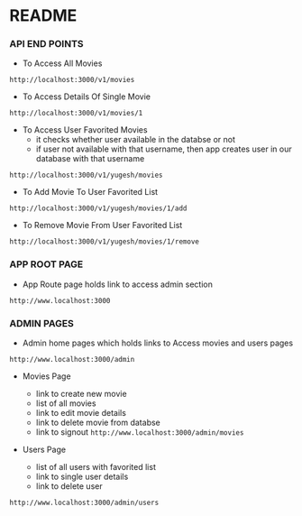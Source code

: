 # README

### API END POINTS

- To Access All Movies

`http://localhost:3000/v1/movies`

- To Access Details Of Single Movie

`http://localhost:3000/v1/movies/1`

- To Access User Favorited Movies
    - it checks whether user available in the databse or not
    - if user not available with that username, then app creates user in our database with that username

`http://localhost:3000/v1/yugesh/movies`

- To Add Movie To User Favorited List

`http://localhost:3000/v1/yugesh/movies/1/add`


- To Remove Movie From User Favorited List

`http://localhost:3000/v1/yugesh/movies/1/remove`

### APP ROOT PAGE

- App Route page holds link to access admin section

`http://www.localhost:3000`

### ADMIN PAGES

- Admin home pages which holds links to Access movies and users pages

`http://www.localhost:3000/admin`

- Movies Page
  - link to create new movie
  - list of all movies
  - link to edit movie details
  - link to delete movie from databse
  - link to signout 
`http://www.localhost:3000/admin/movies`

- Users Page
  - list of all users with favorited list
  - link to single user details
  - link to delete user 

`http://www.localhost:3000/admin/users`
